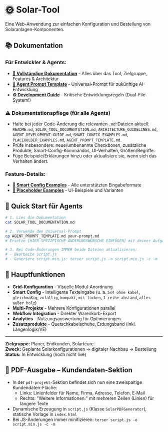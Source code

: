 # 🌞 Solar-Tool

Eine Web-Anwendung zur einfachen Konfiguration und Bestellung von Solaranlagen-Komponenten.

## 📚 Dokumentation

### **Für Entwickler & Agents:**
- **[📖 Vollständige Dokumentation](SOLAR_TOOL_DOCUMENTATION.md)** - Alles über das Tool, Zielgruppe, Features & Architektur
- **[🤖 Agent Prompt Template](AGENT_PROMPT_TEMPLATE.md)** - Universal-Prompt für zukünftige AI-Entwicklung
- **[⚙️ Development Guide](AGENT_DEVELOPMENT_GUIDE.md)** - Kritische Entwicklungsregeln (Dual-File-System!)

### ⚠️ Dokumentationspflege (für alle Agents)
- Halte bei jeder Code-Änderung die relevanten `.md`-Dateien aktuell: `README.md`, `SOLAR_TOOL_DOCUMENTATION.md`, `ARCHITECTURE_GUIDELINES.md`, `AGENT_DEVELOPMENT_GUIDE.md`, `SMART_CONFIG_EXAMPLES.md`, `PLACEHOLDER_EXAMPLES.md`, `AGENT_PROMPT_TEMPLATE.md`.
- Prüfe insbesondere: neue/umbenannte Checkboxen, zusätzliche Produkte, Smart-Config-Kommandos, UI-Verhalten, Größen/Begriffe.
- Füge Beispiele/Erklärungen hinzu oder aktualisiere sie, wenn sich das Verhalten ändert.

### **Feature-Details:**
- **[🧠 Smart Config Examples](SMART_CONFIG_EXAMPLES.md)** - Alle unterstützten Eingabeformate
- **[💬 Placeholder Examples](PLACEHOLDER_EXAMPLES.md)** - UI-Beispiele und Varianten

## 🚀 Quick Start für Agents

```bash
# 1. Lies die Dokumentation
cat SOLAR_TOOL_DOCUMENTATION.md

# 2. Verwende den Universal-Prompt
cp AGENT_PROMPT_TEMPLATE.md your-prompt.md
# Ersetze [HIER SPEZIFISCHE ÄNDERUNGSWÜNSCHE EINFÜGEN] mit deiner Aufgabe

# 3. Bei Code-Änderungen IMMER beide Dateien aktualisieren:
# - Bearbeite script.js
# - Generiere script.min.js: terser script.js -o script.min.js -c -m
```

## 🎯 Hauptfunktionen

- **Grid-Konfiguration** - Visuelle Modul-Anordnung
- **Smart Config** - Intelligente Texteingabe (u. a. `5x4 ohne kabel`, `gleichmäßig`, `zufällig`, `kompakt`, `mit lücken`, `1 reihe abstand`, `alles außer holz`)
- **Multi-Projekte** - Mehrere Konfigurationen parallel
- **Webflow Integration** - Direkter Warenkorb-Export
- **Analytics** - Nutzungsauswertung für Optimierungen
- **Zusatzprodukte** - Quetschkabelschuhe, Erdungsband (inkl. Längenlogik/VE)

---

**Zielgruppe:** Planer, Endkunden, Solarteure  
**Zweck:** Geplante Solarkonfigurationen → digitaler Nachbau → Bestellung  
**Status:** In Entwicklung (noch nicht live)

## 🧾 PDF-Ausgabe – Kundendaten-Sektion

- In der `pdf-projekt`-Sektion befindet sich nun eine zweispaltige Kundendaten-Fläche:
  - Links: Linienfelder für Name, Firma, Adresse, Telefon, E‑Mail
  - Rechts: "Weitere Informationen:" mit mehreren Zeilen (Linien) für längere Texte
- Dynamische Erzeugung in `script.js` (Klasse `SolarPDFGenerator`), statische Vorlage in `index.html`
- Bei JS-Änderungen immer minifizieren: `terser script.js -o script.min.js -c -m`
